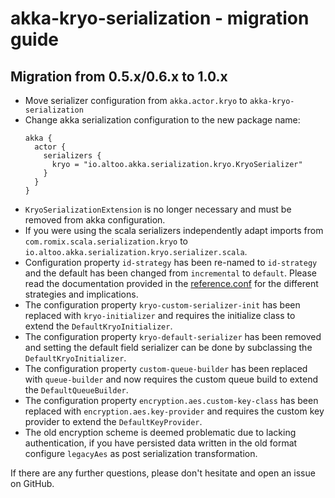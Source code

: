 akka-kryo-serialization - migration guide
=========================================

Migration from 0.5.x/0.6.x to 1.0.x
-----------------------------------

* Move serializer configuration from `akka.actor.kryo` to `akka-kryo-serialization`
* Change akka serialization configuration to the new package name: 
    ```hocon
    akka {
      actor {
        serializers {
          kryo = "io.altoo.akka.serialization.kryo.KryoSerializer"
        }
      }
    }
    ```
* `KryoSerializationExtension` is no longer necessary and must be removed from akka configuration.  
* If you were using the scala serializers independently adapt imports from `com.romix.scala.serialization.kryo` to `io.altoo.akka.serialization.kryo.serializer.scala`.
* Configuration property `id-strategy` has been re-named to `id-strategy` and the default has been changed from `incremental` to `default`.
    Please read the documentation provided in the [reference.conf](https://github.com/altoo-ag/akka-kryo-serialization/blob/master/src/main/resources/reference.conf) for the different strategies and implications.
* The configuration property `kryo-custom-serializer-init` has been replaced with `kryo-initializer` and requires the initialize class to extend the `DefaultKryoInitializer`.
* The configuration property `kryo-default-serializer` has been removed and setting the default field serializer can be done by subclassing the `DefaultKryoInitializer`.
* The configuration property `custom-queue-builder` has been replaced with `queue-builder` and now requires the custom queue build to extend the `DefaultQueueBuilder`.
* The configuration property `encryption.aes.custom-key-class` has been replaced with `encryption.aes.key-provider` and requires the custom key provider to extend the `DefaultKeyProvider`.
* The old encryption scheme is deemed problematic due to lacking authentication, if you have persisted data written in the old format configure `legacyAes` as post serialization transformation.

If there are any further questions, please don't hesitate and open an issue on GitHub.